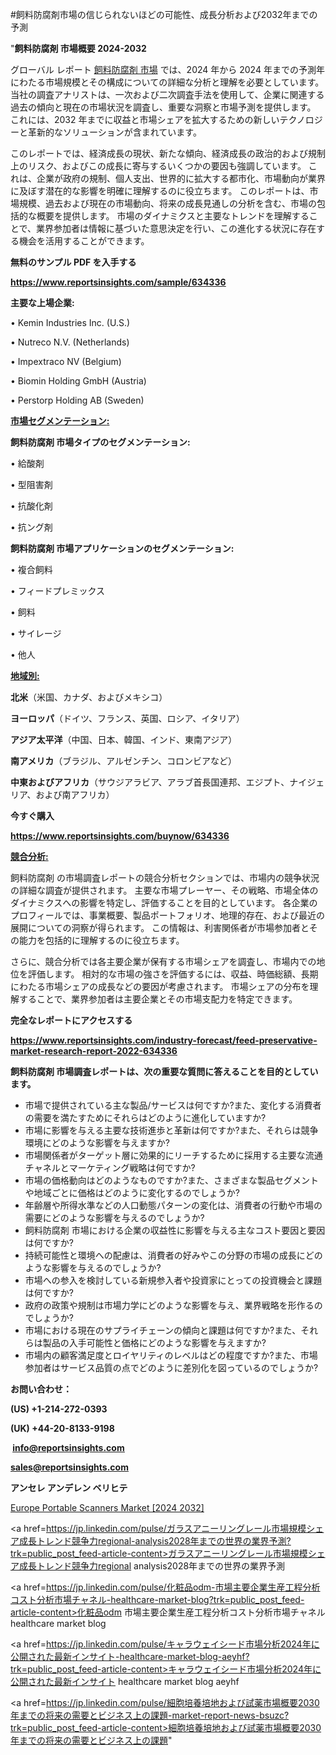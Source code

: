 #飼料防腐剤市場の信じられないほどの可能性、成長分析および2032年までの予測

"<strong>飼料防腐剤 市場概要 2024-2032</strong>

グローバル レポート <a href=https://www.reportsinsights.com/sample/634336>飼料防腐剤 市場</a> では、2024 年から 2024 年までの予測年にわたる市場規模とその構成についての詳細な分析と理解を必要としています。 当社の調査アナリストは、一次および二次調査手法を使用して、企業に関連する過去の傾向と現在の市場状況を調査し、重要な洞察と市場予測を提供します。 これには、2032 年までに収益と市場シェアを拡大​​するための新しいテクノロジーと革新的なソリューションが含まれています。

このレポートでは、経済成長の現状、新たな傾向、経済成長の政治的および規制上のリスク、およびこの成長に寄与するいくつかの要因も強調しています。 これは、企業が政府の規制、個人支出、世界的に拡大する都市化、市場動向が業界に及ぼす潜在的な影響を明確に理解するのに役立ちます。 このレポートは、市場規模、過去および現在の市場動向、将来の成長見通しの分析を含む、市場の包括的な概要を提供します。 市場のダイナミクスと主要なトレンドを理解することで、業界参加者は情報に基づいた意思決定を行い、この進化する状況に存在する機会を活用することができます。

<strong><b>無料のサンプル PDF を入手する</b></strong>

<a href=https://www.reportsinsights.com/sample/634336><strong><u>https://www.reportsinsights.com/sample/634336</u></strong></a>

<strong>主要な上場企業:</strong>

• Kemin Industries Inc. (U.S.)

• Nutreco N.V. (Netherlands)

• Impextraco NV (Belgium)

• Biomin Holding GmbH (Austria)

• Perstorp Holding AB (Sweden)

<strong><u>市場セグメンテーション</u></strong><strong><u>:</u></strong>

<strong>飼料防腐剤 市場タイプのセグメンテーション:</strong>

• 給酸剤

• 型阻害剤

• 抗酸化剤

• 抗ング剤

<strong>飼料防腐剤 市場アプリケーションのセグメンテーション:</strong>

• 複合飼料

• フィードプレミックス

• 飼料

• サイレージ

• 他人

<strong><u>地域別</u></strong><strong><u>:</u></strong>

<strong>北米</strong>（米国、カナダ、およびメキシコ）

<strong>ヨーロッパ</strong>（ドイツ、フランス、英国、ロシア、イタリア）

<strong>アジア太平洋</strong>（中国、日本、韓国、インド、東南アジア）

<strong>南アメリカ</strong>（ブラジル、アルゼンチン、コロンビアなど）

<strong>中東およびアフリカ</strong>（サウジアラビア、アラブ首長国連邦、エジプト、ナイジェリア、および南アフリカ）

<strong>今すぐ購入</strong>

<a href=https://www.reportsinsights.com/buynow/634336><strong><u>https://www.reportsinsights.com/buynow/634336</u></strong></a>

<strong><u>競合分析:</u></strong>

飼料防腐剤 の市場調査レポートの競合分析セクションでは、市場内の競争状況の詳細な調査が提供されます。 主要な市場プレーヤー、その戦略、市場全体のダイナミクスへの影響を特定し、評価することを目的としています。 各企業のプロフィールでは、事業概要、製品ポートフォリオ、地理的存在、および最近の展開についての洞察が得られます。 この情報は、利害関係者が市場参加者とその能力を包括的に理解するのに役立ちます。

さらに、競合分析では各主要企業が保有する市場シェアを調査し、市場内での地位を評価します。 相対的な市場の強さを評価するには、収益、時価総額、長期にわたる市場シェアの成長などの要因が考慮されます。 市場シェアの分布を理解することで、業界参加者は主要企業とその市場支配力を特定できます。

<strong>完全なレポートにアクセスする</strong>

<a href=https://www.reportsinsights.com/industry-forecast/feed-preservative-market-research-report-2022-634336><strong><u><b>https://www.reportsinsights.com/industry-forecast/feed-preservative-market-research-report-2022-634336</b></u></strong></a>

<strong><b>飼料防腐剤 市場調査レポートは、次の重要な質問に答えることを目的としています。</b></strong>
<ul>
  <li>市場で提供されている主な製品/サービスは何ですか?また、変化する消費者の需要を満たすためにそれらはどのように進化していますか?</li>
  <li>市場に影響を与える主要な技術進歩と革新は何ですか?また、それらは競争環境にどのような影響を与えますか?</li>
  <li>市場関係者がターゲット層に効果的にリーチするために採用する主要な流通チャネルとマーケティング戦略は何ですか?</li>
  <li>市場の価格動向はどのようなものですか?また、さまざまな製品セグメントや地域ごとに価格はどのように変化するのでしょうか?</li>
  <li>年齢層や所得水準などの人口動態パターンの変化は、消費者の行動や市場の需要にどのような影響を与えるのでしょうか?</li>
  <li>飼料防腐剤 市場における企業の収益性に影響を与える主なコスト要因と要因は何ですか?</li>
  <li>持続可能性と環境への配慮は、消費者の好みやこの分野の市場の成長にどのような影響を与えるのでしょうか?</li>
  <li>市場への参入を検討している新規参入者や投資家にとっての投資機会と課題は何ですか?</li>
  <li>政府の政策や規制は市場力学にどのような影響を与え、業界戦略を形作るのでしょうか?</li>
  <li>市場における現在のサプライチェーンの傾向と課題は何ですか?また、それらは製品の入手可能性と価格にどのような影響を与えますか?</li>
  <li>市場内の顧客満足度とロイヤリティのレベルはどの程度ですか?また、市場参加者はサービス品質の点でどのように差別化を図っているのでしょうか?</li>
</ul>
<strong>お問い合わせ：</strong>

<strong>(US) +1-214-272-0393</strong>

<strong>(UK) +44-20-8133-9198</strong>

<strong> </strong><a href=info@reportsinsights.com><strong><u>info@reportsinsights.com</u></strong></a>

<a href=sales@reportsinsights.com><strong><u>sales@reportsinsights.com</u></strong></a>

<strong>アンセレ アンデレン ベリヒテ</strong>

<a href=https://www.linkedin.com/pulse/europe-portable-scanners-markets-2024-comprehensive-urpqf/>Europe Portable Scanners Market [2024 2032]</a>

<a href=https://jp.linkedin.com/pulse/ガラスアニーリングレール市場規模シェア成長トレンド競争力regional-analysis2028年までの世界の業界予測?trk=public_post_feed-article-content>ガラスアニーリングレール市場規模シェア成長トレンド競争力regional analysis2028年までの世界の業界予測</a>

<a href=https://jp.linkedin.com/pulse/化粧品odm-市場主要企業生産工程分析コスト分析市場チャネル-healthcare-market-blog?trk=public_post_feed-article-content>化粧品odm 市場主要企業生産工程分析コスト分析市場チャネル healthcare market blog</a>

<a href=https://jp.linkedin.com/pulse/キャラウェイシード市場分析2024年に公開された最新インサイト-healthcare-market-blog-aeyhf?trk=public_post_feed-article-content>キャラウェイシード市場分析2024年に公開された最新インサイト healthcare market blog aeyhf</a>

<a href=https://jp.linkedin.com/pulse/細胞培養培地および試薬市場概要2030年までの将来の需要とビジネス上の課題-market-report-news-bsuzc?trk=public_post_feed-article-content>細胞培養培地および試薬市場概要2030年までの将来の需要とビジネス上の課題</a>"
